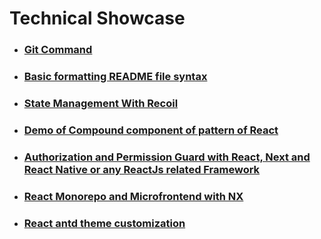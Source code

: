 # Technical Showcase

- ### <a href="https://github.com/webdevlapani/technical-showcase/blob/main/Git.md">Git Command</a>

- ### <a href="https://docs.github.com/en/get-started/writing-on-github/getting-started-with-writing-and-formatting-on-github/basic-writing-and-formatting-syntax">Basic formatting README file syntax</a>


- ### <a href="https://github.com/webdevlapani/poc-recoil">State Management With Recoil</a>

- ### <a href="https://github.com/webdevlapani/POC-of-compound-pattern-react">Demo of Compound component of pattern of React</a>

- ### <a href="https://github.com/webdevlapani/react-authorization-permissionguard">Authorization and Permission Guard with React, Next and React Native or any ReactJs related Framework</a>

- ### <a href="https://github.com/webdevlapani/POC-monorepo-microfrontend-ui-lib-nx">React Monorepo and Microfrontend with NX</a>

- ### <a href="https://github.com/webdevlapani/POC-customize-theme-antd-react">React antd theme customization</a>


